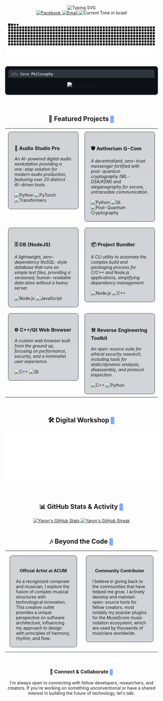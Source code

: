 <div align="center">
  <img src="https://readme-typing-svg.herokuapp.com?font=Fira+Code&size=30&pause=1000&color=58A6FF&center=true&vCenter=true&width=500&lines=Hi+there+%F0%9F%91%8B;I'm+Yaron+Koresh;Polymath+Developer;&Creative+Technologist" alt="Typing SVG" />
</div>

<div align="center">
  <a href="https://www.facebook.com/profile.php?id=100071801628056" target="_blank">
    <img src="https://img.shields.io/badge/Facebook-1877F2?style=for-the-badge&logo=facebook&logoColor=white" alt="Facebook"/>
  </a>
  <a href="mailto:aharonkoresh1@gmail.com">
    <img src="https://img.shields.io/badge/Email-D14836?style=for-the-badge&logo=gmail&logoColor=white" alt="Email"/>
  </a>
  <img src="https://img.shields.io/badge/dynamic/json?url=https%3A%2F%2Fworldtimeapi.org%2Fapi%2Ftimezone%2FAsia%2FJerusalem&query=%24.datetime&label=Local%20Time%20(Israel)&color=2DB2A8&style=for-the-badge&logo=clockify&logoColor=white" alt="Current Time in Israel"/>
</div>

<br>

<div align="center">
  <img src="https://raw.githubusercontent.com/YaronKoresh/YaronKoresh/output/github-contribution-grid-snake-dark.svg?palette=github-dark" alt="GitHub Contribution Snake"/>
</div>

<div align="center">
    <img src="https://raw.githubusercontent.com/YaronKoresh/YaronKoresh/main/.github/assets/divider.svg" />
</div>

<div align="center" style="background-color: #0D1117; border-radius: 8px; border: 1px solid #30363d; padding: 10px; margin: 20px auto; max-width: 800px;">
  <div style="background-color: #30363d; padding: 5px 10px; border-top-left-radius: 7px; border-top-right-radius: 7px; text-align: left;">
    <samp style="color: #c9d1d9; font-size: 12px;"><b>//: Core Philosophy</b></samp>
  </div>
  <p align="center">
    <a href="https://git.io/typing-svg">
      <img src="https://readme-typing-svg.herokuapp.com?font=Fira+Code&size=15&pause=1000&color=A4D5FF&background=0D1117&center=true&vCenter=true&random=false&width=800&lines=I+believe+the+most+impactful+technology+arises+from+the+synthesis+of+disparate+fields.;My+work+is+a+continuous+exploration+of+this+principle;whether+applying+quantum+physics+to+secure+communications%2C;architecting+system-level+tools%2C+or+ensuring+digital+accessibility.;My+goal+is+not+just+to+write+code%2C+but+to+build+instruments;for+security%2C+for+efficiency%2C+and+for+creativity;that+empower+the+end-user+and+respect+their+autonomy." alt="Typing SVG" />
    </a>
  </p>
</div>

<div align="center">
    <img src="https://raw.githubusercontent.com/YaronKoresh/YaronKoresh/main/.github/assets/divider.svg" />
</div>

<h2 align='center'>🚀 Featured Projects <img src="https://raw.githubusercontent.com/YaronKoresh/YaronKoresh/main/.github/assets/blinking-cursor.svg" style="height: 24px; vertical-align: middle;" /></h2>

<table width="100%">
<tr valign="top">
<td width="50%" style="padding: 10px;">
<div style="border: 1px solid #30363d; border-radius: 8px; padding: 20px; background: linear-gradient(145deg, rgba(36, 40, 59, 0.2), rgba(46, 51, 77, 0.2)); height: 100%;">
  <h3>🎵 Audio Studio Pro</h3>
  <em>An AI-powered digital audio workstation providing a one-stop solution for modern audio production, featuring over 20 distinct AI-driven tools.</em>
  <br/><br/>
  <div align='left'>
    <img src='https://img.shields.io/badge/Python-3776AB?style=for-the-badge&logo=python&logoColor=white' alt='Python'/>
    <img src='https://img.shields.io/badge/PyTorch-EE4C2C?style=for-the-badge&logo=pytorch&logoColor=white' alt='PyTorch'/>
    <img src='https://img.shields.io/badge/Transformers-4051B5?style=for-the-badge&logo=huggingface&logoColor=white' alt='Transformers'/>
  </div>
</div>
</td>
<td width="50%" style="padding: 10px;">
<div style="border: 1px solid #30363d; border-radius: 8px; padding: 20px; background: linear-gradient(145deg, rgba(36, 40, 59, 0.2), rgba(46, 51, 77, 0.2)); height: 100%;">
  <h3>🛡️ Aetherium Q-Com</h3>
  <em>A decentralized, zero-trust messenger fortified with post-quantum cryptography (ML-DSA/KEM) and steganography for secure, untraceable communication.</em>
  <br/><br/>
  <div align='left'>
    <img src='https://img.shields.io/badge/Python-3776AB?style=for-the-badge&logo=python&logoColor=white' alt='Python'/>
    <img src='https://img.shields.io/badge/Qt-41CD52?style=for-the-badge&logo=qt&logoColor=white' alt='Qt'/>
    <img src='https://img.shields.io/badge/Post_Quantum_Cryptography-007396?style=for-the-badge&logo=gnuprivacyguard&logoColor=white' alt='Post-Quantum Cryptography'/>
  </div>
</div>
</td>
</tr>
<tr valign="top">
<td width="50%" style="padding: 10px;">
<div style="border: 1px solid #30363d; border-radius: 8px; padding: 20px; background: linear-gradient(145deg, rgba(36, 40, 59, 0.2), rgba(46, 51, 77, 0.2)); height: 100%;">
  <h3>🗄️ DB (NodeJS)</h3>
  <em>A lightweight, zero-dependency NoSQL-style database that runs on simple text files, providing a versioned, human-readable data store without a heavy server.</em>
  <br/><br/>
  <div align='left'>
    <img src='https://img.shields.io/badge/Node.js-339933?style=for-the-badge&logo=nodedotjs&logoColor=white' alt='Node.js'/>
    <img src='https://img.shields.io/badge/JavaScript-F7DF1E?style=for-the-badge&logo=javascript&logoColor=black' alt='JavaScript'/>
  </div>
</div>
</td>
<td width="50%" style="padding: 10px;">
<div style="border: 1px solid #30363d; border-radius: 8px; padding: 20px; background: linear-gradient(145deg, rgba(36, 40, 59, 0.2), rgba(46, 51, 77, 0.2)); height: 100%;">
  <h3>📦 Project Bundler</h3>
  <em>A CLI utility to automate the complex build and packaging process for C/C++ and Node.js applications, simplifying dependency management.</em>
  <br/><br/>
  <div align='left'>
    <img src='https://img.shields.io/badge/Node.js-339933?style=for-the-badge&logo=nodedotjs&logoColor=white' alt='Node.js'/>
    <img src='https://img.shields.io/badge/C++-00599C?style=for-the-badge&logo=cplusplus&logoColor=white' alt='C++'/>
  </div>
</div>
</td>
</tr>
<tr valign="top">
<td width="50%" style="padding: 10px;">
<div style="border: 1px solid #30363d; border-radius: 8px; padding: 20px; background: linear-gradient(145deg, rgba(36, 40, 59, 0.2), rgba(46, 51, 77, 0.2)); height: 100%;">
  <h3>🌐 C++/Qt Web Browser</h3>
  <em>A custom web browser built from the ground up, focusing on performance, security, and a minimalist user experience.</em>
  <br/><br/>
  <div align='left'>
    <img src='https://img.shields.io/badge/C++-00599C?style=for-the-badge&logo=cplusplus&logoColor=white' alt='C++'/>
    <img src='https://img.shields.io/badge/Qt-41CD52?style=for-the-badge&logo=qt&logoColor=white' alt='Qt'/>
  </div>
</div>
</td>
<td width="50%" style="padding: 10px;">
<div style="border: 1px solid #30363d; border-radius: 8px; padding: 20px; background: linear-gradient(145deg, rgba(36, 40, 59, 0.2), rgba(46, 51, 77, 0.2)); height: 100%;">
  <h3>🛠️ Reverse Engineering Toolkit</h3>
  <em>An open-source suite for ethical security research, including tools for static/dynamic analysis, disassembly, and protocol inspection.</em>
  <br/><br/>
  <div align='left'>
    <img src='https://img.shields.io/badge/C++-00599C?style=for-the-badge&logo=cplusplus&logoColor=white' alt='C++'/>
    <img src='https://img.shields.io/badge/Python-3776AB?style=for-the-badge&logo=python&logoColor=white' alt='Python'/>
  </div>
</div>
</td>
</tr>
</table>

<div align="center">
    <img src="https://raw.githubusercontent.com/YaronKoresh/YaronKoresh/main/.github/assets/divider.svg" />
</div>

<h2 align='center'>🛠️ Digital Workshop <img src="https://raw.githubusercontent.com/YaronKoresh/YaronKoresh/main/.github/assets/blinking-cursor.svg" style="height: 24px; vertical-align: middle;" /></h2>
<p align="center">
  <img src="https://raw.githubusercontent.com/YaronKoresh/YaronKoresh/main/.github/assets/skills.svg" alt="My Skills"/>
</p>

<div align="center">
    <img src="https://raw.githubusercontent.com/YaronKoresh/YaronKoresh/main/.github/assets/divider.svg" />
</div>

<h2 align='center'>📊 GitHub Stats & Activity <img src="https://raw.githubusercontent.com/YaronKoresh/YaronKoresh/main/.github/assets/blinking-cursor.svg" style="height: 24px; vertical-align: middle;" /></h2>
<div align='center'>
  <a href="https://github.com/anuraghazra/github-readme-stats">
    <img src="https://github-readme-stats.vercel.app/api?username=YaronKoresh&show_icons=true&include_all_commits=true&theme=tokyonight&hide_border=true&count_private=true" alt="Yaron's GitHub Stats"/>
  </a>
  <a href="https://github.com/denvercoder1/github-readme-streak-stats">
    <img src="https://github-readme-streak-stats.herokuapp.com/?user=YaronKoresh&theme=tokyonight&hide_border=true" alt="Yaron's GitHub Streak"/>
  </a>
</div>

<div align="center">
    <img src="https://raw.githubusercontent.com/YaronKoresh/YaronKoresh/main/.github/assets/divider.svg" />
</div>

<h2 align='center'>🎶 Beyond the Code <img src="https://raw.githubusercontent.com/YaronKoresh/YaronKoresh/main/.github/assets/blinking-cursor.svg" style="height: 24px; vertical-align: middle;" /></h2>
<table width='100%'>
  <tr valign='top'>
    <td width='50%' style="padding: 15px;">
<div style="border: 1px solid #30363d; border-radius: 8px; padding: 20px; background: linear-gradient(145deg, rgba(36, 40, 59, 0.2), rgba(46, 51, 77, 0.2)); height: 100%;">
      <h4 align='center'>Official Artist at ACUM</h4>
      As a recognized composer and musician, I explore the fusion of complex musical structures with technological innovation. This creative outlet provides a unique perspective on software architecture, influencing my approach to design with principles of harmony, rhythm, and flow.
</div>
    </td>
    <td width='50%' style="padding: 15px;">
<div style="border: 1px solid #30363d; border-radius: 8px; padding: 20px; background: linear-gradient(145deg, rgba(36, 40, 59, 0.2), rgba(46, 51, 77, 0.2)); height: 100%;">
      <h4 align='center'>Community Contributor</h4>
      I believe in giving back to the communities that have helped me grow. I actively develop and maintain open-source tools for fellow creators, most notably my popular plugins for the MuseScore music notation ecosystem, which are used by thousands of musicians worldwide.
</div>
    </td>
  </tr>
</table>

<div align="center">
    <img src="https://raw.githubusercontent.com/YaronKoresh/YaronKoresh/main/.github/assets/divider.svg" />
</div>

<div align='center'>
  <h3>🤝 Connect & Collaborate <img src="https://raw.githubusercontent.com/YaronKoresh/YaronKoresh/main/.github/assets/blinking-cursor.svg" style="height: 20px; vertical-align: middle;" /></h3>
  <p>I'm always open to connecting with fellow developers, researchers, and creators. If you're working on something unconventional or have a shared interest in building the future of technology, let's talk.</p>
</div>

